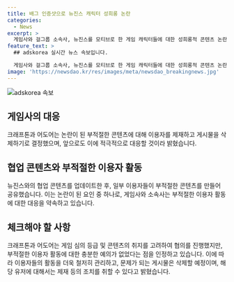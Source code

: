 ```yaml
---
title: 배그 인증샷으로 뉴진스 캐릭터 성희롱 논란
categories:
  - News
excerpt: >
  게임사와 걸그룹 소속사, 뉴진스를 모티브로 한 게임 캐릭터들에 대한 성희롱적 콘텐츠 논란으로 크래프톤과 어도어가 이용자 제재와 적절한 대응을 약속했다. 미성년자 멤버를 고려한 협업 콘텐트의 부적절한 사용으로 사과하며, 더 엄격한 관리로 팬들의 실망을 막겠다고 전했다. 또한 부적절한 게시물은 삭제하고 해당 유저는 제한을 받을 수 있으며, 이를 발견한 이용자들에게 즉시 신고를 요청했다.
feature_text: >
  ## adskorea 실시간 뉴스 속보입니다.

  게임사와 걸그룹 소속사, 뉴진스를 모티브로 한 게임 캐릭터들에 대한 성희롱적 콘텐츠 논란으로 크래프톤과 어도어가 이용자 제재와 적절한 대응을 약속했다. 미성년자 멤버를 고려한 협업 콘텐트의 부적절한 사용으로 사과하며, 더 엄격한 관리로 팬들의 실망을 막겠다고 전했다. 또한 부적절한 게시물은 삭제하고 해당 유저는 제한을 받을 수 있으며, 이를 발견한 이용자들에게 즉시 신고를 요청했다.
image: 'https://newsdao.kr/res/images/meta/newsdao_breakingnews.jpg'
---
```


<p><img src="https://newsdao.kr/res/images/meta/newsdao_breakingnews.jpg" alt="adskorea 속보" /></p>

<h2 data-ke-size="size26">게임사의 대응</h2>

<p>크래프톤과 어도어는 논란이 된 부적절한 콘텐츠에 대해 이용자를 제재하고 게시물을 삭제하기로 결정했으며, 앞으로도 이에 적극적으로 대응할 것이라 밝혔습니다.</p>

<h2 data-ke-size="size26">협업 콘텐츠와 부적절한 이용자 활동</h2>

<p>뉴진스와의 협업 콘텐츠를 업데이트한 후, 일부 이용자들이 부적절한 콘텐츠를 만들어 공유했습니다. 이는 논란이 된 요인 중 하나로, 게임사와 소속사는 부적절한 이용자 활동에 대한 대응을 약속하고 있습니다.</p>

<h2 data-ke-size="size26">체크해야 할 사항</h2>

<p>크래프톤과 어도어는 게임 심의 등급 및 콘텐츠의 취지를 고려하여 협의를 진행했지만, 부적절한 이용자 활동에 대한 충분한 예의가 없었다는 점을 인정하고 있습니다. 이에 따라 이용자들의 활동을 더욱 철저히 관리하고, 문제가 되는 게시물은 삭제할 예정이며, 해당 유저에 대해서는 제재 등의 조치를 취할 수 있다고 밝혔습니다. <p data-ke-size="size16">&nbsp;</p></p>

